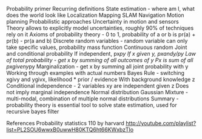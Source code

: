 Probability primer
Recurring definitions
State estimation - where am I, what does the world look like
Localization
Mapping
SLAM
Navigation
Motion planning
Probabilistic approaches
Uncertainty in motion and sensors
Theory allows to explicitly model uncertainties, roughly 90% of techniques rely on it
Axioms of probability theory - 0 to 1, probability of a or b is pr(a) + pr(b) - pr(a and b)
Discrete random variables - random variable can only take specific values, probability mass function
Continuous random
Joint and conditional probability
If independent, px*py
If x given y, pxandy/py
Law of total probability - get x by summing of all outcomes of y
Px is sum of all pxgiveny*py
Marginalization - get x by summing all joint probability with y
Working through examples with actual numbers
Bayes Rule - switching xgivy and ygivx, likelihood * prior / evidence
With background knowledge z
Conditional independence - 2 variables xy are independent given z
Does not imply marginal independence
Normal distribution
Gaussian Mixture - multi-modal, combination of multiple normal distributions
Summary - probability theory is essential tool to solve state estimation, used for recursive bayes filter

References
Probability statistics 110 by harvard
http://youtube.com/playlist?list=PL2SOU6wwxB0uwwH80KTQ6ht66KWxbzTIo